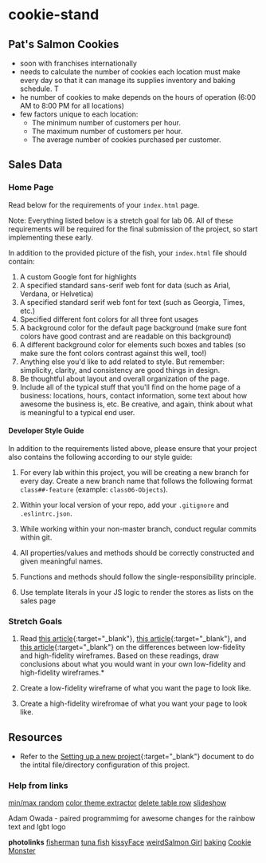 # cookie-stand

## Pat's Salmon Cookies

- soon with franchises internationally
- needs to calculate the number of cookies each location must make every day so that it can manage its supplies inventory and baking schedule. T
- he number of cookies to make depends on the hours of operation (6:00 AM to 8:00 PM for all locations)
- few factors unique to each location:
  - The minimum number of customers per hour.
  - The maximum number of customers per hour.
  - The average number of cookies purchased per customer.

## Sales Data

### Home Page 
Read below for the requirements of your `index.html` page.

Note: Everything listed below is a stretch goal for lab 06. All of these requirements will be required for the final submission of the project, so start implementing these early.

In addition to the provided picture of the fish, your `index.html` file should contain:

1. A custom Google font for highlights
2. A specified standard sans-serif web font for data (such as Arial, Verdana, or Helvetica)
3. A specified standard serif web font for text (such as Georgia, Times, etc.)
4. Specified different font colors for all three font usages
5. A background color for the default page background (make sure font colors have good contrast and are readable on this background)
6. A different background color for elements such boxes and tables (so make sure the font colors contrast against this well, too!)
7. Anything else you'd like to add related to style. But remember: simplicity, clarity,  and consistency are good things in design.
8. Be thoughtful about layout and overall organization of the page.
9. Include all of the typical stuff that you'll find on the home page of a business: locations, hours, contact information, some text about how awesome the business is, etc. Be creative, and again, think about what is meaningful to a typical end user.

#### Developer Style Guide 

In addition to the requirements listed above, please ensure that your project also contains the following according to our style guide:

1. For every lab within this project, you will be creating a new branch for every day. Create a new branch name that follows the following format `class##-feature` (example: `class06-Objects`). 

1. Within your local version of your repo, add your `.gitignore` and `.eslintrc.json`. 

1. While working within your non-master branch, conduct regular commits within git. 

1. All properties/values and methods should be correctly constructed and given meaningful names.

1. Functions and methods should follow the single-responsibility principle.

7. Use template literals in your JS logic to render the stores as lists on the sales page

### Stretch Goals

1. Read [this article](https://steadfastcreative.com/low-fidelity-vs-high-fidelity-wireframes/){:target="_blank"}, [this article](https://mentormate.com/blog/low-fidelity-wireframes-vs-high-fidelity-wireframes/){:target="_blank"}, and [this article](https://www.justinmind.com/blog/low-fidelity-vs-high-fidelity-wireframing-is-paper-dead/){:target="_blank"} on the differences between low-fidelity and high-fidelity wireframes. Based on these readings, draw conclusions about what you would want in your own low-fidelity and high-fidelity wireframes.*

 2. Create a low-fidelity wireframe of what you want the page to look like.
 
 3. Create a high-fidelity wirefromae of what you want your page to look like. 

## Resources

- Refer to the [Setting up a new project](../../resources/project_setup){:target="_blank"} document to do the intital file/directory configuration of this project.

### Help from links

[min/max random](https://stackoverflow.com/questions/1527803/generating-random-whole-numbers-in-javascript-in-a-specific-range/1527834)
[color theme extractor](https://color.adobe.com/create/color-wheel)
[delete table row](https://www.w3schools.com/jsref/met_table_deleterow.asp)
[slideshow](https://www.w3schools.com/w3css/w3css_slideshow.asp)

Adam Owada - paired programmimg for awesome changes for the rainbow text and lgbt logo

**photolinks**
[fisherman](https://candleberryinn.com/blog/freshwater-fishing-on-cape-cod/)
[tuna fish](https://candostreet.com/blog-kids/wp-content/uploads/2011/04/Tuna-Fish.jpg)
[kissyFace](https://www.minnesotamonthly.com/travel-recreation/the-gross-delicious-fish-we-love-to-hate-on-in-walker/)
[weirdSalmon Girl](https://talesfromweirdland.tumblr.com/post/178969616014/statue-of-rosie-the-salmon-mascot-of-sekiu-wa)
[baking](https://www.wikihow.com/Make-Twitter-Fail-Whale-Coconut-Cookies)
[Cookie Monster](https://www.youtube.com/watch?v=oSibbdVj1gI)
